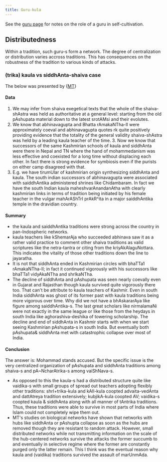 ```yaml
---
title: Guru-kula
---
```


See the [guru page](../../self-cultivation/communal-support/guru/) for notes on the role of a guru in self-cultivation.

## Distributedness
Within a tradition, such guru-s form a network. The degree of centralization or distribution varies accross traditions. This has consequences on the robustness of the tradition to various kinds of attacks.

### (trika) kaula vs siddhAnta-shaiva case
The below was presented by {[MT](https://twitter.com/blog_supplement/status/1082866709940367360)}
 
#### Data
1. We may infer from shaiva exegetical texts that the whole of the shaiva-shAstra was held as authoritative at a general level: starting from the old pAshupata material down to the latest srotAMsi and their evolutes.
2. We know that abhinavagupta and Bhatta rAmakaNTha-II were approximately coeval and abhinavagupta quotes rk quite positively providing evidence that the totality of the general validity shaiva-shAstra was held by a leading kaula teacher of the time. 3. Now we know that successors of the same Kashmirian schools of kaula and siddhAnta were there in Nepal and TN where the hand of mohammedanism was less effective and coexisted for a long time without displacing each other. In fact there is strong evidence for symbiosis even if the purists on either camp disagreed with that.
4. E.g. we have tirumUlar of kashmirian origin synthesizing siddhAnta and kaula. The south indian successors of abhinavagupta were associated with saiddhAntika administered shrines like Chidambaram. In fact we have the south Indian kaula maheshvarAnandanAtha with clearly kashmirian links in terms of tradition being initiated by his female teacher in the vulgar mahArAShTrI prAkR^ita in a major saiddhAntika temple in the dravidian country.

#### Summary 
- the kaula and saiddhAntika traditions were strong across the country in pan-Indospheric networks. 
- kaula teachers like kShemarAja who succeeded abhinava saw it as a rather valid practice to comment other shaiva traditions as valid scriptures like the netra-tantra or citing from the kriyAkAlaguNottara. This indicates the vitality of those other traditions down the line to jayaratha. 
- It is not that siddhAnta ended in Kashmirian circles with bhaTTa1 rAmakaNTha-II;  in fact it continued vigorously with his successors like bhaTTa1 vidyAkaNTha and shrIkaNTha.
- The decline of siddhAnta and pAshupata was seen nearly coevally even in Gujarat and Rajasthan though kaula survived quite vigorously there too. That can't be attribute to kaula teachers of Kashmir. Even in south India siddhAnta was ghost of its former past with kaula traditions being more vigorous over time. Why did we not have a bhAskararAya like figure among saiddhAntika-s. The last great scholars like nirmalamaNi were not exactly in the same league or like those from the heydays in south India like aghorashiva-deshika of towering scholarship. The decline and end of siddhAnta in Kashmir starts with when we start seeing Kashmirian pAshupata-s in south India. But eventually both pAshupata& siddhAnta met with catastrophic collapse over most of India. 

#### Conclusion
The answer is: Mohammad stands accused. But the specific issue is the very centralized organization of pAshupata and siddhAnta traditions among shaiva-s and pA~NcharAtrika-s among vaiShNava-s.
- As opposed to this the kaula-s had a distributed structure quite like vaidika-s with small groups of spread out teachers adopting flexibly other traditions: shrI+trika-kula and kAlI-kula coopted advaita-vedAnta and dattAtreya tradition extensively; kubjikA-kula coopted AV; vaidika-s coopted kaula & siddhAnta along with all manner of tAntrika traditions. Thus, these traditions were able to survive in most parts of India where Islam could not completely wipe them out.
- MT's studies on biological networks have shown that networks with hubs like siddhAnta or pAshupta collapse as soon as the hubs are removed though they are resistant to random attack. However, small distributed networks while not transmitting information on the scale of the hub-centered networks survive the attacks the former succumb to and eventually in selective regime where the former are constantly purged only the latter remain. This I think was the eventual reason why kaula and (vaidika) traditions survived the assault of marUnmAda. 